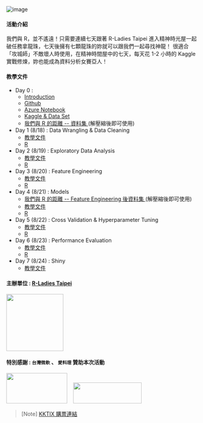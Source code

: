 ![image](https://raw.githubusercontent.com/rladiestaipei/R_DragonBall/master/R_DragonBall_Banner.png)

#### 活動介紹
我們與 R，並不遙遠！只需要連續七天跟著 R-Ladies Taipei 進入精神時光屋一起破任務拿龍珠，七天後擁有七顆龍珠的妳就可以跟我們一起尋找神龍！
很適合「攻城師」不敵壞人時使用，在精神時間屋中的七天，每天花 1-2 小時的 Kaggle 實戰修煉，妳也能成為資料分析女賽亞人！

#### 教學文件
+ Day 0 :
  - <a href="https://github.com/rladiestaipei/R_DragonBall/blob/master/R_DragonBall_Introduction.pdf"> Introduction </a>
  - <a href="https://github.com/rladiestaipei/R_DragonBall/blob/master/R_DragonBall_Github.pdf"> Github </a>
  - <a href="https://github.com/rladiestaipei/R_DragonBall/blob/master/R_DragonBall_AzureNotebook.pdf"> Azure Notebook </a>
  - <a href="https://github.com/rladiestaipei/R_DragonBall/blob/master/R_DragonBall_Dataset.pdf"> Kaggle & Data Set </a>
  - <a href="https://github.com/rladiestaipei/R_DragonBall/blob/master/dataset.zip"> 我們與 R 的距離 -- 資料集 </a> (解壓縮後即可使用) 
+ Day 1 (8/18) : Data Wrangling & Data Cleaning 
  - <a href="https://rladiestaipei.github.io/R_DragonBall/Day1_Data_Cleaning_and_Wrangling.html"> 教學文件 </a>
  - <a href="https://github.com/rladiestaipei/R_DragonBall/blob/master/Day1_Data_Cleaning_and_Wrangling.R"> R </a>
+ Day 2 (8/19) : Exploratory Data Analysis
  - <a href="https://rladiestaipei.github.io/R_DragonBall/Day2_Exploratory_Data_Analysis.html"> 教學文件 </a>
  - <a href="https://github.com/rladiestaipei/R_DragonBall/blob/master/Day2_Exploratory_Data_Analysis.R"> R </a>
+ Day 3 (8/20) : Feature Engineering
  - <a href="https://rladiestaipei.github.io/R_DragonBall/Day3_Feature_Engineering.html"> 教學文件 </a>
  - <a href="https://github.com/rladiestaipei/R_DragonBall/blob/master/Day3_Feature_Engineering.R"> R </a>
+ Day 4 (8/21) : Models 
  - <a href="https://github.com/rladiestaipei/R_DragonBall/blob/master/dataset_new.zip"> 我們與 R 的距離 -- Feature Engineering 後資料集 </a> (解壓縮後即可使用) 
  - <a href="https://rladiestaipei.github.io/R_DragonBall/Day4_Models.html"> 教學文件 </a>
  - <a href="https://github.com/rladiestaipei/R_DragonBall/blob/master/Day4_Models.R"> R </a>
+ Day 5 (8/22) : Cross Validation & Hyperparameter Tuning
  - <a href="https://rladiestaipei.github.io/R_DragonBall/Day5_Cross_Validation_and_Hyperparameter_Tuning.html"> 教學文件 </a>
  - <a href="https://github.com/rladiestaipei/R_DragonBall/blob/master/Day5_Cross_Validation_and_Hyperparameter_Tuning.R"> R </a>
+ Day 6 (8/23) : Performance Evaluation 
  - <a href="https://rladiestaipei.github.io/R_DragonBall/Day6_Performance_Evaluation.html"> 教學文件 </a>
  - <a href="https://github.com/rladiestaipei/R_DragonBall/blob/master/Day6_Performance_Evaluation.R"> R </a>
+ Day 7 (8/24) : Shiny  
  - <a href="https://github.com/rladiestaipei/R_DragonBall/blob/master/Day7_shiny.pdf"> 教學文件 </a>

#### 主辦單位 : <a href="https://rladiestaipei.github.io/R-Ladies-Taipei/">R-Ladies Taipei</a>
<img src="https://rladiestaipei.github.io/R-Ladies-Taipei/img/profile.png" width="150" height="150" />

#### 特別感謝 : `台灣微軟` 、 `愛料理` 贊助本次活動
<img src="https://downtownfargo.com/wp-content/uploads/2019/02/Microsoft-2.png" width="160" height="80" />
&nbsp;&nbsp;
<img src="https://t.kfs.io/organization_resource_files/12403/29718/iCook_color_logo.png" width="180" height="55" />

> [Note] <a href="https://rladiestaipei.kktix.cc/events/r-dragon-ball"> KKTIX 購票連結</a>